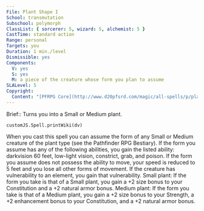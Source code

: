 ```yaml
---
File: Plant Shape I
School: transmutation
Subschool: polymorph
ClassList: { sorcerer: 5, wizard: 5, alchemist: 5 }
CastTime: standard action
Range: personal
Targets: you
Duration: 1 min./level
Dismissible: yes
Components:
  V: yes
  S: yes
  M: a piece of the creature whose form you plan to assume
SLALevel: 5
Copyright:
  Content: "[PFRPG Core](http://www.d20pfsrd.com/magic/all-spells/p/plant-shape-i)"
---
```

Brief:: Turns you into a Small or Medium plant.

```dataviewjs
customJS.Spell.printWiki(dv)
```

When you cast this spell you can assume the form of any Small or Medium creature of the plant type (see the Pathfinder RPG Bestiary).  If the form you assume has any of the following abilities, you gain the listed ability: darkvision 60 feet, low-light vision, constrict, grab, and poison. If the form you assume does not possess the ability to move, your speed is reduced to 5 feet and you lose all other forms of movement. If the creature has vulnerability to an element, you gain that vulnerability.  Small plant: If the form you take is that of a Small plant, you gain a +2 size bonus to your Constitution and a +2 natural armor bonus.  Medium plant: If the form you take is that of a Medium plant, you gain a +2 size bonus to your Strength, a +2 enhancement bonus to your Constitution, and a +2 natural armor bonus.
